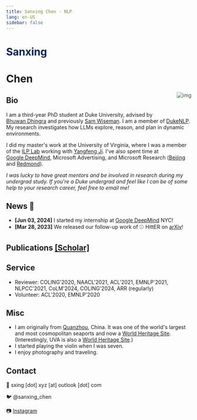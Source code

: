 ```yaml
---
title: Sanxing Chen - NLP
lang: en-US
sidebar: false
---
```

<link href="https://fonts.googleapis.com/css?family=Noto+Serif+SC" rel="stylesheet">

<!-- # <div><p style="font-variant: small-caps; display: inline;">Sanxing Chen</p></div> -->
<h3></h3>
<div><h1 style='background: unset; color: #012169;'>Sanxing</h1> <h1>Chen</h1>

</div>
<!-- <p style="font-family:'Noto Serif SC', serif; display: inline;">陈三星</p> -->

<style type="text/css"> 
p:nth-child(6) .icon.outbound,
p:nth-child(7) .icon.outbound
{
  display: none;
}
a {
  display: inline-block;
}
</style>

<img src="./img/sketch.png" alt="img" id="myimg" style="float:right;transition: width 0.5s;opacity: 0.8;">

## Bio

I am a third-year PhD student at Duke University, advised by [Bhuwan Dhingra](https://users.cs.duke.edu/~bdhingra/) and previously [Sam Wiseman](https://swiseman.github.io).
I am a member of [DukeNLP](https://nlplab.cs.duke.edu/).
My research investigates how LLMs explore, reason, and plan in dynamic environments.
<!-- I research, through a language processing lens, how to help computers to learn, think, and communicate in the way human beings do.
Humans learn language through brief interactions with the world at an early developmental stage, and then it becomes the [conduit](https://en.wikipedia.org/wiki/Conduit_metaphor) that transmits all kinds of knowledge between people.
In contrast, current most advanced learning systems *learn* language from trillions of words in plain text.
I'm thus interested in efficient situated learning, especially in an interactive environment. -->

I did my master's work at the University of Virginia, where I was a member of the [ILP Lab](https://uvanlp.org/) working with [Yangfeng Ji](http://yangfengji.net).
I've also spent time at [Google DeepMind](https://deepmind.google/), Microsoft Advertising, and Microsoft Research ([Beijing](https://www.microsoft.com/en-us/research/group/data-knowledge-intelligence/) and [Redmond](https://www.microsoft.com/en-us/research/group/deep-learning-group/)).

*I was lucky to have great mentors and be involved in research during my undergrad study. If you're a Duke undergrad and feel like I can be of some help to your research career, feel free to email me!*

## News  :tada:
- **[Jun 03, 2024]** I started my internship at [Google DeepMind](https://deepmind.google/) NYC!
- **[Mar 28, 2023]** We released our follow-up work of ⚾️ HittER on [arXiv](https://arxiv.org/abs/2303.15682)!

<!-- 

- **[Jul 22, 2022]** I collected a list of papers I found interesting at [NAACL 2022](https://sanxing.notion.site/NAACL-2022-5168912ed6724d73b3beb995040280d5).
- **[Nov 01, 2021]** HittER paper is accpeted to EMNLP 2021 (oral presentation), check out our [paper](https://aclanthology.org/2021.emnlp-main.812/) and [code](https://github.com/microsoft/HittER)!
- **[Jun 27, 2021]** I'm moving to the Greater Seattle Area to join Microsoft as an applied scientist!
- **[Jan 06, 2021]** I'll be joining [MSR](https://www.microsoft.com/en-us/research/group/deep-learning-group/) as a research intern this spring!
- **[Dec 14, 2020]** All Ph.D. applications have been sent out, wish me luck!
- **[Nov 01, 2020]** I'll be volunteering at [EMNLP 2020](https://2020.emnlp.org/), and presenting at [COLING 2020](https://coling2020.org) virtually!
- **[Jun 12, 2020]** I'll be attending [AKBC 2020](https://www.akbc.ws/2020/), [ACL 2020](https://acl2020.org/) and [ICML 2020](https://icml.cc/Conferences/2020) virtually!
- **[Apr 24, 2020]** I'll be attending [ICLR 2020](https://iclr.cc) virtually!
- **[Jan 19, 2020]** I'll be with Microsoft Ads and [MSR](https://www.microsoft.com/en-us/research/group/deep-learning-group/) this summer!
- **[Dec 21, 2019]** I'm actively seeking R&D internship opportunities for summer 2020!
- **[Dec 10, 2019]** We submitted one paper to ACL 2020!
- **[Mar 28, 2019]** Got accepted to MSCS@[UMass](https://umass.edu)!
- **[Feb 27, 2019]** I'm going to rejoin MSRA in April, excited to see my old friends there!
- **[Feb 21, 2019]** Got accepted to MSCS@[UVa](http://virginia.edu)!
- **[Dec 16, 2018]** All MS/Ph.D. applications sent out!

## Experience

<experience>
<template #company>Microsoft Bing Ads</template>
<template #title>Applied Scientist</template>
<template #location>Bellevue, United States</template>
<template #date>Jul 2021 - Now</template>
</experience>

<experience>
<template #company>Microsoft Research</template>
<template #title>Research Intern</template>
<template #location>Home office, United States</template>
<template #date>Mar 2021 - June 2021</template>
<template #work>Large-scale knowledge graph encoding with <a href="https://sites.google.com/site/hcheng2site">Hao Cheng</a> and <a href="https://sites.google.com/view/buptxiaodong/home">Xiaodong Liu</a></template>
</experience>
<experience>
<template #company>Bing Ads & Microsoft Research</template>
<template #title>Data Scientist Intern</template>
<template #location>Home office, United States</template>
<template #date>May 2020 - Aug 2020</template>
<template #work>Relational learning and NLP with <a href="https://sites.google.com/view/buptxiaodong/home">Xiaodong Liu</a> and <a href="https://www.linkedin.com/in/jian-jiao-82897810">Jian Jiao</a></template>
</experience>
<experience>
<template #company>Microsoft Research Asia</template>
<template #title>Intern</template>
<template #location>Beijing, China</template>
<template #date>Mar 2019 - Jun 2019</template>
<template #work><a href="bert-time.pdf" target="_blank">Time expression recognition</a> with <a href="https://www.microsoft.com/en-us/research/people/guow/" target="_blank">Guoxin Wang</a> and <a href="https://www.microsoft.com/en-us/research/people/borjekar/" target="_blank">Börje Karlsson</a></template>
</experience>
<experience>
<template #company>Microsoft Research Asia</template>
<template #title>Intern</template>
<template #location>Beijing, China</template>
<template #date>Feb 2018 - Sep 2018</template>
<template #work><a href="https://github.com/Microsoft/Recognizers-Text" target="_blank">Generic types entity recognition</a> with <a href="https://www.microsoft.com/en-us/research/people/borjekar/" target="_blank">Börje Karlsson</a></template>
</experience>
-->

## Publications [[Scholar]](https://scholar.google.com/citations?user=YtxKsUMAAAAJ)

<paper arxiv="https://arxiv.org/abs/2410.14651">
<template #title>Real-time Fake News from Adversarial Feedback</template>
<template #authors><strong>Sanxing Chen</strong>, Yukun Huang, Bhuwan Dhingra</template>
<template #venue>Preprint, 2024</template>
<template #abs>

::: tip Abstract
We show that existing evaluations for fake news detection based on conventional sources, such as claims on fact-checking websites, result in high accuracies over time for LLM-based detectors -- even after their knowledge cutoffs. This suggests that recent popular fake news from such sources can be easily detected due to pre-training and retrieval corpus contamination or increasingly salient shallow patterns. Instead, we argue that a proper fake news detection dataset should test a model's ability to reason factually about the current world by retrieving and reading related evidence. To this end, we develop a novel pipeline that leverages natural language feedback from a RAG-based detector to iteratively modify real-time news into deceptive fake news that challenges LLMs. Our iterative rewrite decreases the binary classification ROC-AUC by an absolute 17.5 percent for a strong RAG-based GPT-4o detector. Our experiments reveal the important role of RAG in both detecting and generating fake news, as retrieval-free LLM detectors are vulnerable to unseen events and adversarial attacks, while feedback from RAG detection helps discover more deceitful patterns in fake news.
:::

</template>
<template #bib>

``` tex
@article{chen2024realtime,
  title  = {Real-time Fake News from Adversarial Feedback},
  author = {Sanxing Chen and Yukun Huang and Bhuwan Dhingra},
  year   = {2024},
  journal={arXiv preprint arXiv:2410.14651},
}
```

</template>
</paper>

<paper arxiv="https://arxiv.org/abs/2410.14675" code="https://github.com/kkkevinkkkkk/situated_faithfulness">
<template #title>Enhancing Large Language Models' Situated Faithfulness to External Contexts</template>
<template #authors>Yukun Huang, <strong>Sanxing Chen</strong>, Hongyi Cai, Bhuwan Dhingra</template>
<template #venue>Preprint, 2024</template>
<template #abs>

::: tip Abstract
Large Language Models (LLMs) are often augmented with external information as contexts, but this external information can sometimes be inaccurate or even intentionally misleading. We argue that robust LLMs should demonstrate situated faithfulness, dynamically calibrating their trust in external information based on their confidence in the internal knowledge and the external context. To benchmark this capability, we evaluate LLMs across several QA datasets, including a newly created dataset called RedditQA featuring in-the-wild incorrect contexts sourced from Reddit posts. We show that when provided with both correct and incorrect contexts, both open-source and proprietary models tend to overly rely on external information, regardless of its factual accuracy. To enhance situated faithfulness, we propose two approaches: Self-Guided Confidence Reasoning (SCR) and Rule-Based Confidence Reasoning (RCR). SCR enables models to self-access the confidence of external information relative to their own internal knowledge to produce the most accurate answer. RCR, in contrast, extracts explicit confidence signals from the LLM and determines the final answer using predefined rules. Our results show that for LLMs with strong reasoning capabilities, such as GPT-4o and GPT-4o mini, SCR outperforms RCR, achieving improvements of up to 24.2% over a direct input augmentation baseline. Conversely, for a smaller model like Llama-3-8B, RCR outperforms SCR. Fine-tuning SCR with our proposed Confidence Reasoning Direct Preference Optimization (CR-DPO) method improves performance on both seen and unseen datasets, yielding an average improvement of 8.9% on Llama-3-8B. In addition to quantitative results, we offer insights into the relative strengths of SCR and RCR. Our findings highlight promising avenues for improving situated faithfulness in LLMs. The data and code are released.
:::

</template>
<template #bib>

``` tex
@article{Huang2024enhancing,
  title  = {Enhancing Large Language Models' Situated Faithfulness to External Contexts},
  author = {Yukun Huang and Sanxing Chen and Hongyi Cai and Bhuwan Dhingra},
  journal={arXiv preprint arXiv:2410.14675},
  year={2024}
}
```

</template>
</paper>

<paper arxiv="https://arxiv.org/abs/2404.09911" code="https://github.com/sanxing-chen/ChatShop">
<template #title>ChatShop: Interactive Information Seeking with Language Agents</template>
<template #authors><strong>Sanxing Chen</strong>, Sam Wiseman, Bhuwan Dhingra</template>
<template #venue>Preprint, 2024</template>
<template #abs>

::: tip Abstract
The desire and ability to seek new information strategically are fundamental to human learning but often overlooked in current language agent evaluation. We analyze a popular web shopping task designed to test language agents' ability to perform strategic exploration and discover that it can be reformulated and solved as a single-turn retrieval task without the need for interactive information seeking. This finding encourages us to rethink realistic constraints on information access that would necessitate strategic information seeking. We then redesign the task to introduce a notion of task ambiguity and the role of a shopper, serving as a dynamic party with whom the agent strategically interacts in an open-ended conversation to make informed decisions. Our experiments demonstrate that the proposed task can effectively evaluate the agent's ability to explore and gradually accumulate information through multi-turn interactions. Additionally, we show that large language model-simulated shoppers serve as a good proxy for real human shoppers, revealing similar error patterns in agents.
:::

</template>
<template #bib>

``` tex
@article{chen2024chatshop,
  title={ChatShop: Interactive Information Seeking with Language Agents},
  author={Chen, Sanxing and Wiseman, Sam and Dhingra, Bhuwan},
  journal={arXiv preprint arXiv:2404.09911},
  year={2024}
}
```

</template>
</paper>

<paper paper="https://aclanthology.org/2024.findings-naacl.164/" arxiv="https://arxiv.org/abs/2405.10861"  code="https://github.com/rickardstureborg/tailor-cgo">
<template #title>Tailoring Vaccine Messaging with Common-Ground Opinions</template>
<template #authors>Rickard Stureborg, <strong>Sanxing Chen</strong>, Ruoyu Xie, Aayushi Patel, Christopher Li, Chloe Qinyu Zhu, Tingnan Hu, Jun Yang, Bhuwan Dhingra</template>
<template #venue>In NAACL'2024 (Poster)</template>
<template #abs>

::: tip Abstract
One way to personalize chatbot interactions is by establishing common ground with the intended reader. A domain where establishing mutual understanding could be particularly impactful is vaccine concerns and misinformation. Vaccine interventions are forms of messaging which aim to answer concerns expressed about vaccination. Tailoring responses in this domain is difficult, since opinions often have seemingly little ideological overlap. We define the task of tailoring vaccine interventions to a Common-Ground Opinion (CGO). Tailoring responses to a CGO involves meaningfully improving the answer by relating it to an opinion or belief the reader holds. In this paper we introduce TAILOR-CGO, a dataset for evaluating how well responses are tailored to provided CGOs. We benchmark several major LLMs on this task; finding GPT-4-Turbo performs significantly better than others. We also build automatic evaluation metrics, including an efficient and accurate BERT model that outperforms finetuned LLMs, investigate how to successfully tailor vaccine messaging to CGOs, and provide actionable recommendations from this investigation.
:::

</template>
<template #bib>

``` tex
@misc{stureborg2024tailoring,
      title={Tailoring Vaccine Messaging with Common-Ground Opinions}, 
      author={Rickard Stureborg and Sanxing Chen and Ruoyu Xie and Aayushi Patel and Christopher Li and Chloe Qinyu Zhu and Tingnan Hu and Jun Yang and Bhuwan Dhingra},
      year={2024},
      eprint={2405.10861},
      archivePrefix={arXiv},
      primaryClass={cs.CL}
}
```

</template>
</paper>

<paper arxiv="https://arxiv.org/abs/2401.11323">
<template #title>Analyzing Task-Encoding Tokens in Large Language Models</template>
<template #authors>Yu Bai, Heyan Huang, Cesare Spinoso-Di Piano, Marc-Antoine Rondeau, <strong>Sanxing Chen</strong>, Yang Gao, Jackie Chi Kit Cheung</template>
<template #venue>Preprint, 2024</template>
<template #abs>

::: tip Abstract
In-context learning (ICL) has become an effective solution for few-shot learning in natural language processing. Past work has found that, during this process, representations of the last prompt token are utilized to store task reasoning procedures, thereby explaining the working mechanism of in-context learning. In this paper, we seek to locate and analyze other task-encoding tokens whose representations store task reasoning procedures. Supported by experiments that ablate the representations of different token types, we find that template and stopword tokens are the most prone to be task-encoding tokens. In addition, we demonstrate experimentally that lexical cues, repetition, and text formats are the main distinguishing characteristics of these tokens. Our work provides additional insights into how large language models (LLMs) leverage task reasoning procedures in ICL and suggests that future work may involve using task-encoding tokens to improve the computational efficiency of LLMs at inference time and their ability to handle long sequences.
:::

</template>
<template #bib>

``` tex
@article{bai2024analyzing,
  title   = {Analyzing Task-Encoding Tokens in Large Language Models},
  author  = {Yu Bai and Heyan Huang and Cesare Spinoso-Di Piano and Marc-Antoine Rondeau and Sanxing Chen and Yang Gao and Jackie Chi Kit Cheung},
  year    = {2024},
  journal = {arXiv preprint arXiv: 2401.11323}
}
```

</template>
</paper>


<paper arxiv="https://arxiv.org/abs/2303.15682" code="https://github.com/microsoft/HittER">
<template #title>Pre-training Transformers for Knowledge Graph Completion</template>
<template #authors><strong>Sanxing Chen</strong>, Hao Cheng, Xiaodong Liu, Jian Jiao, Yangfeng Ji, Jianfeng Gao</template>
<template #venue>Preprint, 2023</template>
<template #abs>

::: tip Abstract
Learning transferable representation of knowledge graphs (KGs) is challenging due to the heterogeneous, multi-relational nature of graph structures. Inspired by Transformer-based pretrained language models' success on learning transferable representation for texts, we introduce a novel inductive KG representation model (iHT) for KG completion by large-scale pre-training. iHT consists of a entity encoder (e.g., BERT) and a neighbor-aware relational scoring function both parameterized by Transformers. We first pre-train iHT on a large KG dataset, Wikidata5M. Our approach achieves new state-of-the-art results on matched evaluations, with a relative improvement of more than 25% in mean reciprocal rank over previous SOTA models. When further fine-tuned on smaller KGs with either entity and relational shifts, pre-trained iHT representations are shown to be transferable, significantly improving the performance on FB15K-237 and WN18RR.
:::

</template>
<template #bib>

``` tex
@misc{chen2023pretraining,
      title={Pre-training Transformers for Knowledge Graph Completion}, 
      author={Sanxing Chen and Hao Cheng and Xiaodong Liu and Jian Jiao and Yangfeng Ji and Jianfeng Gao},
      year={2023},
      eprint={2303.15682},
      archivePrefix={arXiv},
      primaryClass={cs.CL}
}
```

</template>
</paper>


<paper paper="https://aclanthology.org/2021.emnlp-main.812/" arxiv="https://arxiv.org/abs/2008.12813" code="https://github.com/microsoft/HittER">
<template #title>⚾️ HittER: Hierarchical Transformers for Knowledge Graph Embeddings</template>
<template #authors><strong>Sanxing Chen</strong>, Xiaodong Liu, Jianfeng Gao, Jian Jiao, Ruofei Zhang, Yangfeng Ji</template>
<template #venue>In EMNLP'2021 (Oral)</template>
<template #abs>

::: tip Abstract
This paper examines the challenging problem of learning representations of entities and relations in a complex multi-relational knowledge graph. We propose HittER, a **Hi**erarchical **T**ransformer model **t**o jointly learn **E**ntity-relation composition and **R**elational contextualization based on a source entity’s neighborhood. Our proposed model consists of two different Transformer blocks: the bottom block extracts features of each entity-relation pair in the local neighborhood of the source entity and the top block aggregates the relational information from outputs of the bottom block. We further design a masked entity prediction task to balance information from the relational context and the source entity itself. Experimental results show that HittER achieves new state-of-the-art results on multiple link prediction datasets. We additionally propose a simple approach to integrate HittER into BERT and demonstrate its effectiveness on two Freebase factoid question answering datasets.
:::

</template>
<template #bib>

``` tex
@inproceedings{chen-etal-2021-hitter,
    title = "{H}itt{ER}: Hierarchical Transformers for Knowledge Graph Embeddings",
    author = "Chen, Sanxing  and
      Liu, Xiaodong  and
      Gao, Jianfeng  and
      Jiao, Jian  and
      Zhang, Ruofei  and
      Ji, Yangfeng",
    booktitle = "Proceedings of the 2021 Conference on Empirical Methods in Natural Language Processing",
    month = nov,
    year = "2021",
    address = "Online and Punta Cana, Dominican Republic",
    publisher = "Association for Computational Linguistics",
    url = "https://aclanthology.org/2021.emnlp-main.812",
    pages = "10395--10407",
}
```

</template>
</paper>

<paper paper="https://doi.org/10.18130/v3-mhyd-et41">
<template #title>Contextualizing Language Understanding with Graph-based Knowledge Representations</template>
<template #authors><strong>Sanxing Chen</strong></template>
<template #venue>Master's thesis, The University of Virginia, 2020</template>
<template #abs>

::: tip Abstract
Language understanding requires not only linguistic knowledge but also relies on knowledge that is external to textual symbols.
A vast amount of knowledge is stored in the form of graph-structured data in many application domains.
Despite a growing interest in developing knowledge-driven approaches in the community, how to build powerful representations of graph-structured knowledge and effectively incorporate them into language understanding models remains a challenging problem in natural language processing research.

This thesis explores the direction of contextualizing language understanding with graph-based knowledge representations.
I first demonstrate the challenges of building meaningful interactions between language representations and domain-specific knowledge representations in the task of cross-domain Text-to-SQL semantic parsing.
By citing this example, I point out the idea of fostering multiple connections between the two representations in their different levels of abstraction and utilize the idea to substantially improve two graph neural network-based semantic parsers.
To implement this idea in a more general form to benefits more language understanding tasks, I propose a new knowledge graph representation model that shares a similar Transformer architecture design with prevalent language models.
In the task of factoid question answering, I show that the proposed knowledge representations can be effectively integrated into state-of-the-art pre-trained language models via a simple cross-modality attention mechanism.
:::

</template>
<template #bib>

``` tex
@mastersthesis{chen2020contextualizing,
	title = {Contextualizing Language Understanding with Graph-based Knowledge Representations},
	school = {The University of Virginia},
	author = {Chen, Sanxing},
	year = {2020},
	langid = {english}
}
```

</template>
</paper>

<paper paper="https://www.aclweb.org/anthology/2020.coling-main.260" arxiv="https://arxiv.org/abs/2009.14809" code="https://github.com/sanxing-chen/linking-tale">
<template #title>A Tale of Two Linkings: Dynamically Gating between Schema Linking and Structural Linking for Text-to-SQL Parsing</template>
<template #authors><strong>Sanxing Chen</strong>, Aidan San, Xiaodong Liu, Yangfeng Ji</template>
<template #venue>In COLING'2020 (Oral)</template>
<template #abs>

::: tip Abstract
In Text-to-SQL semantic parsing, selecting the correct entities (tables and columns) to output is both crucial and challenging; the parser is required to connect the natural language (NL) question and the current SQL prediction with the structured world, *i.e.*, the database. We formulate two linking processes to address this challenge: *schema linking* which links explicit NL mentions to the database and *structural linking* which links the entities in the output SQL with their structural relationships in the database schema. Intuitively, the effects of these two linking processes change based on the entity being generated, thus we propose to dynamically choose between them using a gating mechanism. Integrating the proposed method with two graph neural network based semantic parsers together with BERT representations demonstrates substantial gains in parsing accuracy on the challenging Spider dataset. Analyses show that our method helps to enhance the structure of the model output when generating complicated SQL queries and offers explainable predictions.
:::

</template>
<template #bib>

``` tex
@inproceedings{chen2020tale,
    title = "A Tale of Two Linkings: Dynamically Gating between Schema Linking and Structural Linking for Text-to-{SQL} Parsing",
    author = "Chen, Sanxing  and
      San, Aidan  and
      Liu, Xiaodong  and
      Ji, Yangfeng",
    booktitle = "Proceedings of the 28th International Conference on Computational Linguistics",
    month = dec,
    year = "2020",
    address = "Barcelona, Spain (Online)",
    publisher = "International Committee on Computational Linguistics",
    url = "https://www.aclweb.org/anthology/2020.coling-main.260",
    pages = "2900--2912"
}
```

</template>
</paper>

## Service

- Reviewer: COLING'2020, NAACL'2021, ACL'2021, EMNLP'2021, NLPCC'2021, CoLM'2024, COLING'2024, ARR (regularly)
- Volunteer: ACL'2020, EMNLP'2020

## Misc

<!-- - My name is pronounced as "sǣnɕə̄ŋ". -->
- I am originally from [Quanzhou](https://en.wikipedia.org/wiki/Quanzhou), China. It was one of the world's largest and most cosmopolitan seaports and now a [World Heritage Site](https://whc.unesco.org/en/list/1561). (Interestingly, UVA is also a [World Heritage Site](https://whc.unesco.org/en/list/442).)
- I started playing the violin when I was seven.
- I enjoy photography and traveling.

<ImageGallery />

## Contact

:email: sxing [dot] xyz [at] outlook [dot] com

:bird: @sanxing_chen

:camera: [Instagram](https://www.instagram.com/sxing.xyz/)